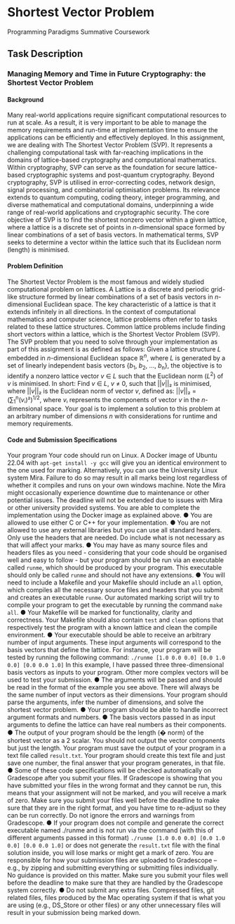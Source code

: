 # Shortest Vector Problem
Programming Paradigms Summative Coursework

## Task Description
### Managing Memory and Time in Future Cryptography: the Shortest Vector Problem

#### Background

Many real-world applications require significant computational resources to run at scale. As
a result, it is very important to be able to manage the memory requirements and run-time at
implementation time to ensure the applications can be efficiently and effectively deployed.
In this assignment, we are dealing with The Shortest Vector Problem (SVP). It represents a
challenging computational task with far-reaching implications in the domains of lattice-based
cryptography and computational mathematics. Within cryptography, SVP can serve as the
foundation for secure lattice-based cryptographic systems and post-quantum cryptography.
Beyond cryptography, SVP is utilised in error-correcting codes, network design, signal
processing, and combinatorial optimisation problems. Its relevance extends to quantum
computing, coding theory, integer programming, and diverse mathematical and
computational domains, underpinning a wide range of real-world applications and
cryptographic security.
The core objective of SVP is to find the shortest nonzero vector within a given lattice, where
a lattice is a discrete set of points in *n*-dimensional space formed by linear combinations of a
set of basis vectors. In mathematical terms, SVP seeks to determine a vector within the
lattice such that its Euclidean norm (length) is minimised.

#### Problem Definition

The Shortest Vector Problem is the most famous and widely studied computational problem
on lattices. A Lattice is a discrete and periodic grid-like structure formed by linear
combinations of a set of basis vectors in *n*-dimensional Euclidean space.
The key characteristic of a lattice is that it extends infinitely in all directions. In the context of
computational mathematics and computer science, lattice problems often refer to tasks
related to these lattice structures. Common lattice problems include finding short vectors
within a lattice, which is the Shortest Vector Problem (SVP).
The SVP problem that you need to solve through your implementation as part of this
assignment is as defined as follows:
Given a lattice structure *L* embedded in *n*-dimensional Euclidean space ℝ<sup>*n*</sup>, where *L* is generated by a set of linearly independent basis vectors {*b*<sub>1</sub>, *b*<sub>2</sub>, ..., *b*<sub>n</sub>}, the objective is to identify a nonzero lattice vector *v* ∈ *L* such that the Euclidean norm (*L*<sup>2</sup>) of *v* is minimised. In short:
Find *v* ∈ *L*, *v* ≠ 0, such that ||*v*||₂ is minimised,
where ||*v*||₂ is the Euclidean norm of vector *v*, defined as: ||*v*||₂ = (∑<sub>1</sub><sup>n</sup>(*v*ᵢ)²)<sup>1/2</sup>, where *v*ᵢ represents the components of vector *v* in the *n*-dimensional space.
Your goal is to implement a solution to this problem at an arbitrary number of dimensions *n* with considerations for runtime and memory requirements.

#### Code and Submission Specifications

Your program Your code should run on Linux. A Docker image of Ubuntu 22.04 with
`apt-get install -y gcc`
will give you an identical environment to the one used for marking. Alternatively, you can
use the University Linux system Mira. Failure to do so may result in all marks being lost
regardless of whether it compiles and runs on your own windows machine. Note the Mira
might occasionally experience downtime due to maintenance or other potential issues.
The deadline will not be extended due to issues with Mira or other university provided
systems. You are able to complete the implementation using the Docker image as
explained above.
● You are allowed to use either C or C++ for your implementation.
● You are not allowed to use any external libraries but you can use all standard headers.
Only use the headers that are needed. Do include what is not necessary as that will affect
your marks.
● You may have as many source files and headers files as you need - considering that your
code should be organised well and easy to follow - but your program should be run via an
executable called `runme`, which should be produced by your program. This executable
should only be called `runme` and should not have any extensions.
● You will need to include a Makefile and your Makefile should include an `all` option,
which compiles all the necessary source files and headers that you submit and creates an
executable `runme`. Our automated marking script will try to compile your program to get
the executable by running the command `make all`.
● Your Makefile will be marked for functionality, clarity and correctness. Your Makefile
should also contain `test` and `clean` options that respectively test the program with a
known lattice and clean the compile environment.
● Your executable should be able to receive an arbitrary number of input arguments. These
input arguments will correspond to the basis vectors that define the lattice. For instance,
your program will be tested by running the following command:
`./runme [1.0 0.0 0.0] [0.0 1.0 0.0] [0.0 0.0 1.0]`
In this example, I have passed three three-dimensional basis vectors as inputs to
your program. Other more complex vectors will be used to test your submission.
● The arguments will be passed and should be read in the format of the example you see
above. There will always be the same number of input vectors as their dimensions. Your
program should parse the arguments, infer the number of dimensions, and solve the
shortest vector problem.
● Your program should be able to handle incorrect argument formats and numbers.
● The basis vectors passed in as input arguments to define the lattice can have real
numbers as their components.
● The output of your program should be the length (� norm) of the shortest vector as a
2
scalar. You should not output the vector components but just the length. Your program
must save the output of your program in a text file called `result.txt`. Your program
should create this text file and just save one number, the final answer that your program
generates, in that file.
● Some of these code specifications will be checked automatically on Gradescope after you
submit your files. If Gradescope is showing that you have submitted your files in the
wrong format and they cannot be run, this means that your assignment will not be
marked, and you will receive a mark of zero. Make sure you submit your files well
before the deadline to make sure that they are in the right format, and you have time to
re-adjust so they can be run correctly. Do not ignore the errors and warnings from
Gradescope.
● If your program does not compile and generate the correct executable named ./runme
and is not run via the command (with this of different arguments passed in this format)
`./runme [1.0 0.0 0.0] [0.0 1.0 0.0] [0.0 0.0 1.0]`
or does not generate the `result.txt` file with the final solution inside, you will lose
marks or might get a mark of zero.
You are responsible for how your submission files are uploaded to Gradescope – e.g., by
zipping and submitting everything or submitting files individually. No guidance is provided
on this matter. Make sure you submit your files well before the deadline to make sure that
they are handled by the Gradescope system correctly.
● Do not submit any extra files. Compressed files, git related files, files produced by the
Mac operating system if that is what you are using (e.g., DS_Store or other files) or any
other unnecessary files will result in your submission being marked down.
